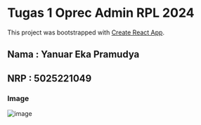 # Tugas 1 Oprec Admin RPL 2024

This project was bootstrapped with [Create React App](https://github.com/facebook/create-react-app).

## Nama : Yanuar Eka Pramudya
## NRP : 5025221049

### Image
![image](https://github.com/pramudyanuar/pertemuan1-css/assets/131145420/9246760f-a983-400d-a8ef-4808a3babf27)
